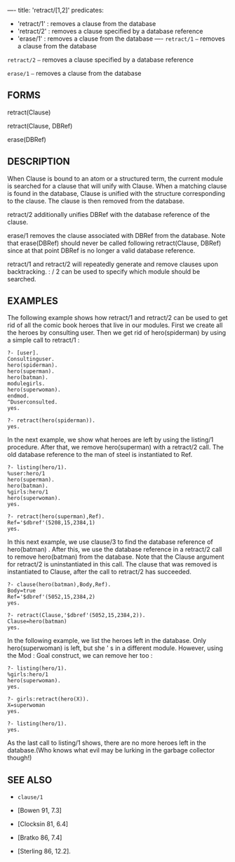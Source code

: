 —-
title: 'retract/[1,2]'
predicates:
 - 'retract/1' : removes a clause from the database
 - 'retract/2' : removes a clause specified by a database reference
 - 'erase/1' : removes a clause from the database
—-
`retract/1` `—` removes a clause from the database

`retract/2` `—` removes a clause specified by a database reference

`erase/1` `—` removes a clause from the database


## FORMS

retract(Clause)

retract(Clause, DBRef)

erase(DBRef)


## DESCRIPTION

When Clause is bound to an atom or a structured term, the current module is searched for a clause that will unify with Clause. When a matching clause is found in the database, Clause is unified with the structure corresponding to the clause. The clause is then removed from the database.

retract/2 additionally unifies DBRef with the database reference of the clause.

erase/1 removes the clause associated with DBRef from the database. Note that erase(DBRef) should never be called following retract(Clause, DBRef) since at that point DBRef is no longer a valid database reference.

retract/1 and retract/2 will repeatedly generate and remove clauses upon backtracking. : / 2 can be used to specify which module should be searched.


## EXAMPLES

The following example shows how retract/1 and retract/2 can be used to get rid of all the comic book heroes that live in our modules. First we create all the heroes by consulting user. Then we get rid of hero(spiderman) by using a simple call to retract/1 :

```
?- [user].
Consultinguser.
hero(spiderman).
hero(superman).
hero(batman).
modulegirls.
hero(superwoman).
endmod.
^Duserconsulted.
yes.
```

```
?- retract(hero(spiderman)).
yes.
```

In the next example, we show what heroes are left by using the listing/1 procedure. After that, we remove hero(superman) with a retract/2 call. The old database reference to the man of steel is instantiated to Ref.

```
?- listing(hero/1).
%user:hero/1
hero(superman).
hero(batman).
%girls:hero/1
hero(superwoman).
yes.
```

```
?- retract(hero(superman),Ref).
Ref='$dbref'(5208,15,2384,1)
yes.
```

In this next example, we use clause/3 to find the database reference of hero(batman) . After this, we use the database reference in a retract/2 call to remove hero(batman) from the database. Note that the Clause argument for retract/2 is uninstantiated in this call. The clause that was removed is instantiated to Clause, after the call to retract/2 has succeeded.

```
?- clause(hero(batman),Body,Ref).
Body=true
Ref='$dbref'(5052,15,2384,2)
yes.
```

```
?- retract(Clause,'$dbref'(5052,15,2384,2)).
Clause=hero(batman)
yes.
```

In the following example, we list the heroes left in the database. Only hero(superwoman) is left, but she ' s in a different module. However, using the Mod : Goal construct, we can remove her too :

```
?- listing(hero/1).
%girls:hero/1
hero(superwoman).
yes.
```

```
?- girls:retract(hero(X)).
X=superwoman
yes.
```

```
?- listing(hero/1).
yes.
```

As the last call to listing/1 shows, there are no more heroes left in the database.(Who knows what evil may be lurking in the garbage collector though!)


## SEE ALSO

- `clause/1`

- [Bowen 91, 7.3]
- [Clocksin 81, 6.4]
- [Bratko 86, 7.4]
- [Sterling 86, 12.2]. 
